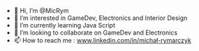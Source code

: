 - 👋 Hi, I’m @MicRym
- 👀 I’m interested in GameDev, Electronics and Interior Design
- 🌱 I’m currently learning Java Script
- 💞️ I’m looking to collaborate on GameDev and Electronics
- 📫 How to reach me : www.linkedin.com/in/michał-rymarczyk
<!---
MicRym/MicRym is a ✨ special ✨ repository because its `README.md` (this file) appears on your GitHub profile.
You can click the Preview link to take a look at your changes.
--->
